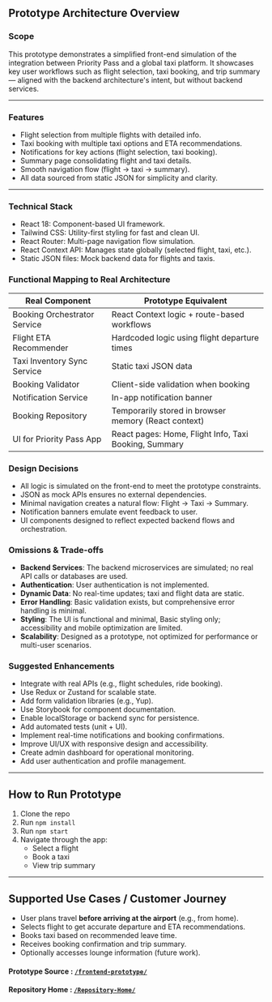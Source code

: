 ## Prototype Architecture Overview

### Scope
This prototype demonstrates a simplified front-end simulation of the integration between Priority Pass and a global taxi platform. It showcases key user workflows such as flight selection, taxi booking, and trip summary — aligned with the backend architecture's intent, but without backend services.

---

### Features

- Flight selection from multiple flights with detailed info.
- Taxi booking with multiple taxi options and ETA recommendations.
- Notifications for key actions (flight selection, taxi booking).
- Summary page consolidating flight and taxi details.
- Smooth navigation flow (flight → taxi → summary).
- All data sourced from static JSON for simplicity and clarity.

---

### Technical Stack
- React 18: Component-based UI framework.
- Tailwind CSS: Utility-first styling for fast and clean UI.
- React Router: Multi-page navigation flow simulation.
- React Context API: Manages state globally (selected flight, taxi, etc.).
- Static JSON files: Mock backend data for flights and taxis.

### Functional Mapping to Real Architecture
| Real Component                | Prototype Equivalent                                   |
|------------------------------|--------------------------------------------------------|
| Booking Orchestrator Service | React Context logic + route-based workflows           |
| Flight ETA Recommender       | Hardcoded logic using flight departure times           |
| Taxi Inventory Sync Service  | Static taxi JSON data                                  |
| Booking Validator            | Client-side validation when booking                    |
| Notification Service         | In-app notification banner                            |
| Booking Repository           | Temporarily stored in browser memory (React context)   |
| UI for Priority Pass App     | React pages: Home, Flight Info, Taxi Booking, Summary |

### Design Decisions
- All logic is simulated on the front-end to meet the prototype constraints.
- JSON as mock APIs ensures no external dependencies.
- Minimal navigation creates a natural flow: Flight → Taxi → Summary.
- Notification banners emulate event feedback to user.
- UI components designed to reflect expected backend flows and orchestration.

### Omissions & Trade-offs
- **Backend Services**: The backend microservices are simulated; no real API calls or databases are used.
- **Authentication**: User authentication is not implemented.
- **Dynamic Data**: No real-time updates; taxi and flight data are static.
- **Error Handling**: Basic validation exists, but comprehensive error handling is minimal.
- **Styling**: The UI is functional and minimal, Basic styling only; accessibility and mobile optimization are limited.
- **Scalability**: Designed as a prototype, not optimized for performance or multi-user scenarios.

### Suggested Enhancements
- Integrate with real APIs (e.g., flight schedules, ride booking).
- Use Redux or Zustand for scalable state.
- Add form validation libraries (e.g., Yup).
- Use Storybook for component documentation.
- Enable localStorage or backend sync for persistence.
- Add automated tests (unit + UI).
- Implement real-time notifications and booking confirmations.  
- Improve UI/UX with responsive design and accessibility.  
- Create admin dashboard for operational monitoring.
- Add user authentication and profile management.

---

## How to Run Prototype

1. Clone the repo  
2. Run `npm install`  
3. Run `npm start`  
4. Navigate through the app:  
   - Select a flight  
   - Book a taxi  
   - View trip summary  

---

## Supported Use Cases / Customer Journey

- User plans travel **before arriving at the airport** (e.g., from home).  
- Selects flight to get accurate departure and ETA recommendations.  
- Books taxi based on recommended leave time.  
- Receives booking confirmation and trip summary.  
- Optionally accesses lounge information (future work).  

#### Prototype Source : [`/frontend-prototype/`](./)  
#### Repository Home : [`/Repository-Home/`](../README.md)  